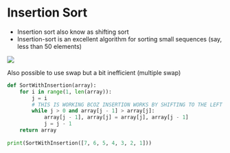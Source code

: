 # Insertion Sort

- Insertion sort also know as shifting sort
- Insertion-sort is an excellent algorithm for sorting small sequences (say, less than 50 elements)

![](https://media.geeksforgeeks.org/wp-content/uploads/insertion_sort-recursion.png)

Also possible to use swap but a bit inefficient (multiple swap)

```python
def SortWithInsertion(array):
	for i in range(1, len(array)):
		j = i
		# THIS IS WORKING BCOZ INSERTION WORKS BY SHIFTING TO THE LEFT <-----
		while j > 0 and array[j - 1] > array[j]:
			array[j - 1], array[j] = array[j], array[j - 1]
			j = j - 1
	return array
		
print(SortWithInsertion([7, 6, 5, 4, 3, 2, 1]))
```
